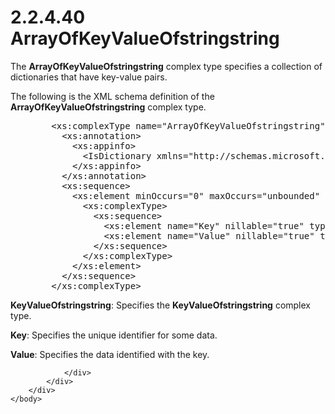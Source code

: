 <html dir="LTR" xmlns:mshelp="http://msdn.microsoft.com/mshelp" xmlns:ddue="http://ddue.schemas.microsoft.com/authoring/2003/5" xmlns:xlink="http://www.w3.org/1999/xlink" xmlns:tool="http://www.microsoft.com/tooltip">
    <head>
        <meta http-equiv="Content-Type" content="text/html; CHARSET=utf-8"></meta>
        <meta name="save" content="history"></meta>
        <title>2.2.4.40 ArrayOfKeyValueOfstringstring</title>
        <xml>
            <mshelp:toctitle title="2.2.4.40 ArrayOfKeyValueOfstringstring"></mshelp:toctitle>
            <mshelp:rltitle title="[MS-SSMDSWS-15]: ArrayOfKeyValueOfstringstring"></mshelp:rltitle>
            <mshelp:keyword index="A" term="8c03d406-62d5-4baf-81a3-3c73faddbcc3"></mshelp:keyword>
            <mshelp:attr name="DCSext.ContentType" value="open specification"></mshelp:attr>
            <mshelp:attr name="AssetID" value="8c03d406-62d5-4baf-81a3-3c73faddbcc3"></mshelp:attr>
            <mshelp:attr name="TopicType" value="kbRef"></mshelp:attr>
            <mshelp:attr name="DCSext.Title" value="[MS-SSMDSWS-15]: ArrayOfKeyValueOfstringstring" />
        </xml>
    </head>
    <body>
        <div id="header">
            <h1 class="heading">2.2.4.40 ArrayOfKeyValueOfstringstring</h1>
        </div>
        <div id="mainSection">
            <div id="mainBody">
                <div id="allHistory" class="saveHistory"></div>
                <div id="sectionSection0" class="section" name="collapseableSection">
                    

<p>The <b>ArrayOfKeyValueOfstringstring</b> complex type
specifies a collection of dictionaries that have key-value pairs.</p>

<p>The following is the XML schema definition of the <b>ArrayOfKeyValueOfstringstring</b>
complex type.</p>

<dl>
<dd>
<div><pre>   &lt;xs:complexType name=&quot;ArrayOfKeyValueOfstringstring&quot;&gt;
     &lt;xs:annotation&gt;
       &lt;xs:appinfo&gt;
         &lt;IsDictionary xmlns=&quot;http://schemas.microsoft.com/2003/10/Serialization/&quot;&gt;true&lt;/IsDictionary&gt;
       &lt;/xs:appinfo&gt;
     &lt;/xs:annotation&gt;
     &lt;xs:sequence&gt;
       &lt;xs:element minOccurs=&quot;0&quot; maxOccurs=&quot;unbounded&quot; name=&quot;KeyValueOfstringstring&quot;&gt;
         &lt;xs:complexType&gt;
           &lt;xs:sequence&gt;
             &lt;xs:element name=&quot;Key&quot; nillable=&quot;true&quot; type=&quot;xs:string&quot;/&gt;
             &lt;xs:element name=&quot;Value&quot; nillable=&quot;true&quot; type=&quot;xs:string&quot;/&gt;
           &lt;/xs:sequence&gt;
         &lt;/xs:complexType&gt;
       &lt;/xs:element&gt;
     &lt;/xs:sequence&gt;
   &lt;/xs:complexType&gt;
</pre></div>
</dd></dl>

<p><b>KeyValueOfstringstring</b>: Specifies the <b>KeyValueOfstringstring</b>
complex type.</p>

<p><b>Key</b>: Specifies the unique identifier for some
data.</p>

<p><b>Value</b>: Specifies the data identified with the
key.</p>


                </div>
            </div>
        </div>
    </body>
</html>